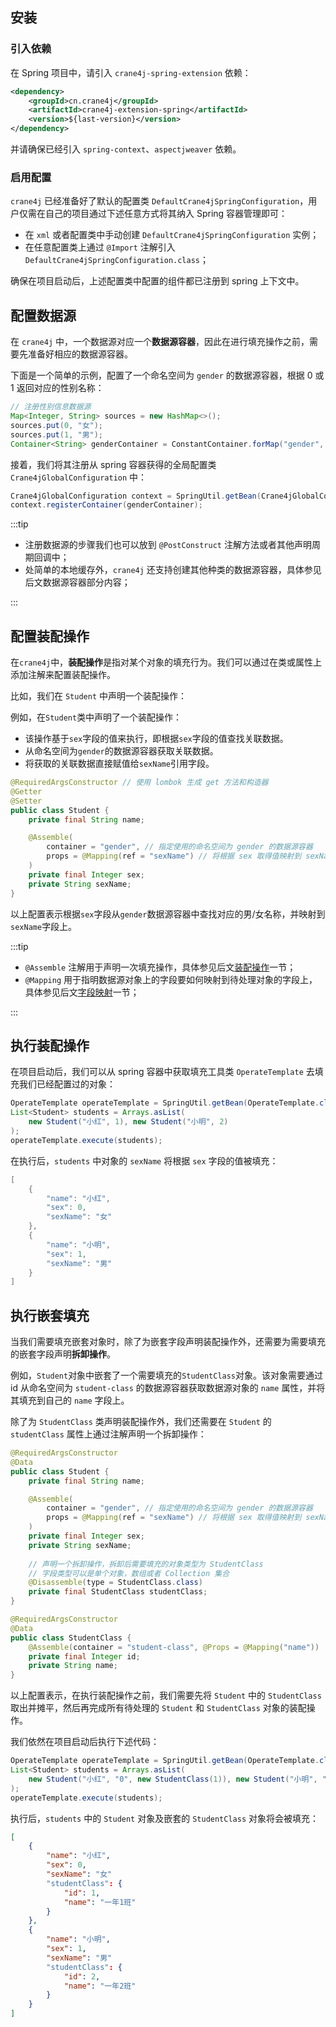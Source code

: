 ## 安装

### 引入依赖

在 Spring 项目中，请引入 `crane4j-spring-extension` 依赖：

~~~xml
<dependency>
    <groupId>cn.crane4j</groupId>
    <artifactId>crane4j-extension-spring</artifactId>
    <version>${last-version}</version>
</dependency>
~~~

并请确保已经引入 `spring-context`、`aspectjweaver` 依赖。

### 启用配置

`crane4j` 已经准备好了默认的配置类 `DefaultCrane4jSpringConfiguration`，用户仅需在自己的项目通过下述任意方式将其纳入 Spring 容器管理即可：

- 在 `xml` 或者配置类中手动创建 `DefaultCrane4jSpringConfiguration` 实例；
- 在任意配置类上通过 `@Import` 注解引入 `DefaultCrane4jSpringConfiguration.class`；

确保在项目启动后，上述配置类中配置的组件都已注册到 spring 上下文中。

## 配置数据源

在 `crane4j` 中，一个数据源对应一个**数据源容器**，因此在进行填充操作之前，需要先准备好相应的数据源容器。

下面是一个简单的示例，配置了一个命名空间为 `gender` 的数据源容器，根据 0 或 1 返回对应的性别名称：

```java
// 注册性别信息数据源
Map<Integer, String> sources = new HashMap<>();
sources.put(0, "女");
sources.put(1, "男");
Container<String> genderContainer = ConstantContainer.forMap("gender", sources);
```

接着，我们将其注册从 spring 容器获得的全局配置类 `Crane4jGlobalConfiguration` 中：

~~~java
Crane4jGlobalConfiguration context = SpringUtil.getBean(Crane4jGlobalConfiguration.class);
context.registerContainer(genderContainer);
~~~

:::tip

- 注册数据源的步骤我们也可以放到 `@PostConstruct` 注解方法或者其他声明周期回调中；
- 处简单的本地缓存外，`crane4j` 还支持创建其他种类的数据源容器，具体参见后文数据源容器部分内容；

:::

## 配置装配操作

在`crane4j`中，**装配操作**是指对某个对象的填充行为。我们可以通过在类或属性上添加注解来配置装配操作。

比如，我们在 `Student` 中声明一个装配操作：

例如，在`Student`类中声明了一个装配操作：

- 该操作基于`sex`字段的值来执行，即根据`sex`字段的值查找关联数据。
- 从命名空间为`gender`的数据源容器获取关联数据。
- 将获取的关联数据直接赋值给`sexName`引用字段。

~~~java
@RequiredArgsConstructor // 使用 lombok 生成 get 方法和构造器
@Getter
@Setter
public class Student {
    private final String name;

    @Assemble(
        container = "gender", // 指定使用的命名空间为 gender 的数据源容器
        props = @Mapping(ref = "sexName") // 将根据 sex 取得值映射到 sexName 上
    )
    private final Integer sex;
    private String sexName;
}
~~~

以上配置表示根据`sex`字段从`gender`数据源容器中查找对应的男/女名称，并映射到`sexName`字段上。

:::tip

- `@Assemble` 注解用于声明一次填充操作，具体参见后文[装配操作](./../operation/3.1.声明装配操作.md)一节；
- `@Mapping` 用于指明数据源对象上的字段要如何映射到待处理对象的字段上，具体参见后文[字段映射](./../operation/3.4.配置字段映射.md)一节；

:::

## 执行装配操作

在项目启动后，我们可以从 spring 容器中获取填充工具类 `OperateTemplate` 去填充我们已经配置过的对象：

~~~java
OperateTemplate operateTemplate = SpringUtil.getBean(OperateTemplate.class);
List<Student> students = Arrays.asList(
    new Student("小红", 1), new Student("小明", 2)
);
operateTemplate.execute(students);
~~~

在执行后，`students` 中对象的 `sexName` 将根据 `sex` 字段的值被填充：

~~~java
[
    {
        "name": "小红",
        "sex": 0,
        "sexName": "女"
    },
    {
        "name": "小明",
        "sex": 1,
        "sexName": "男"
    }
]
~~~

## 执行嵌套填充

当我们需要填充嵌套对象时，除了为嵌套字段声明装配操作外，还需要为需要填充的嵌套字段声明**拆卸操作**。

例如，`Student`对象中嵌套了一个需要填充的`StudentClass`对象。该对象需要通过 id 从命名空间为 `student-class` 的数据源容器获取数据源对象的 `name` 属性，并将其填充到自己的 `name` 字段上。

除了为 `StudentClass` 类声明装配操作外，我们还需要在 `Student` 的 `studentClass` 属性上通过注解声明一个拆卸操作：

~~~java
@RequiredArgsConstructor
@Data
public class Student {
    private final String name;

    @Assemble(
        container = "gender", // 指定使用的命名空间为 gender 的数据源容器
        props = @Mapping(ref = "sexName") // 将根据 sex 取得值映射到 sexName 上
    )
    private final Integer sex;
    private String sexName;
    
    // 声明一个拆卸操作，拆卸后需要填充的对象类型为 StudentClass
    // 字段类型可以是单个对象，数组或者 Collection 集合
    @Disassemble(type = StudentClass.class)
    private final StudentClass studentClass; 
}

@RequiredArgsConstructor
@Data
public class StudentClass {
    @Assemble(container = "student-class", @Props = @Mapping("name"))
    private final Integer id;
    private String name;
}
~~~

以上配置表示，在执行装配操作之前，我们需要先将 `Student` 中的 `StudentClass` 取出并摊平，然后再完成所有待处理的 `Student` 和 `StudentClass` 对象的装配操作。

我们依然在项目启动后执行下述代码：

~~~java
OperateTemplate operateTemplate = SpringUtil.getBean(OperateTemplate.class);
List<Student> students = Arrays.asList(
    new Student("小红", "0", new StudentClass(1)), new Student("小明", "1", new StudentClass(2))
);
operateTemplate.execute(students);
~~~

执行后，`students` 中的 `Student` 对象及嵌套的 `StudentClass` 对象将会被填充：

~~~json
[
    {
        "name": "小红",
        "sex": 0,
        "sexName": "女"
        "studentClass": {
            "id": 1,
            "name": "一年1班"
        }
    },
    {
        "name": "小明",
        "sex": 1,
        "sexName": "男"
        "studentClass": {
            "id": 2,
            "name": "一年2班"
        }
    }
]
~~~
